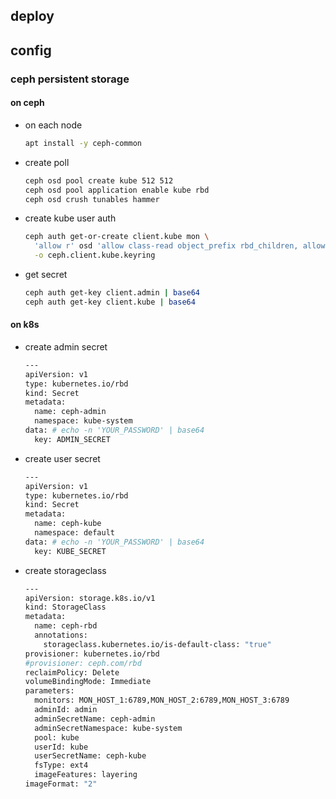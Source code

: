 ## deploy

## config
### ceph persistent storage
#### on ceph
* on each node
   ```bash
   apt install -y ceph-common
   ```

* create poll
  ```bash
  ceph osd pool create kube 512 512
  ceph osd pool application enable kube rbd
  ceph osd crush tunables hammer
  ```

* create kube user auth
  ```bash
  ceph auth get-or-create client.kube mon \ 
    'allow r' osd 'allow class-read object_prefix rbd_children, allow rwx pool=kube' \
    -o ceph.client.kube.keyring
  ```

* get secret
  ```bash
  ceph auth get-key client.admin | base64
  ceph auth get-key client.kube | base64
  ```
#### on k8s
* create admin secret
  ```bash
  ---
  apiVersion: v1
  type: kubernetes.io/rbd
  kind: Secret
  metadata:
    name: ceph-admin
    namespace: kube-system
  data: # echo -n 'YOUR_PASSWORD' | base64
    key: ADMIN_SECRET
  ```

* create user secret
  ```bash
  ---
  apiVersion: v1
  type: kubernetes.io/rbd
  kind: Secret
  metadata:
    name: ceph-kube
    namespace: default
  data: # echo -n 'YOUR_PASSWORD' | base64
    key: KUBE_SECRET
  ```
* create storageclass
  ```bash
  ---
  apiVersion: storage.k8s.io/v1
  kind: StorageClass
  metadata:
    name: ceph-rbd
    annotations:
      storageclass.kubernetes.io/is-default-class: "true"
  provisioner: kubernetes.io/rbd
  #provisioner: ceph.com/rbd
  reclaimPolicy: Delete
  volumeBindingMode: Immediate
  parameters:
    monitors: MON_HOST_1:6789,MON_HOST_2:6789,MON_HOST_3:6789
    adminId: admin
    adminSecretName: ceph-admin
    adminSecretNamespace: kube-system
    pool: kube
    userId: kube
    userSecretName: ceph-kube
    fsType: ext4
    imageFeatures: layering
  imageFormat: "2"
  ```